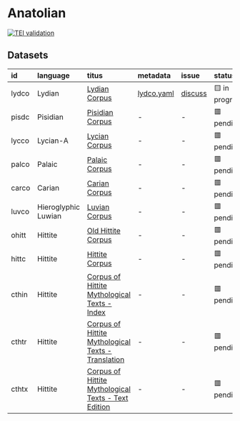 # Anatolian
[![TEI validation](https://github.com/TITUS-2-0/anatolian/actions/workflows/validate.yaml/badge.svg?branch=main)](https://github.com/TITUS-2-0/anatolian/actions/workflows/validate.yaml)
## Datasets
| id    | language            | titus                                                                                                                          | metadata                                                                         | issue                                                      | status         |
|:------|:--------------------|:-------------------------------------------------------------------------------------------------------------------------------|:---------------------------------------------------------------------------------|:-----------------------------------------------------------|:---------------|
| lydco | Lydian              | [Lydian Corpus](http://titus.uni-frankfurt.de/texte/etcs/anatol/lydian/lydco.htm)                                              | [lydco.yaml](https://github.com/TITUS-2-0/metadata/blob/main/curated/lydco.yaml) | [discuss](https://github.com/TITUS-2-0/anatolian/issues/1) | 🟨 in progress |
| pisdc | Pisidian            | [Pisidian Corpus](http://titus.uni-frankfurt.de/texte/etcs/anatol/pisidic/pisdc.htm)                                           | -                                                                                | -                                                          | 🟥 pending     |
| lycco | Lycian-A            | [Lycian Corpus](http://titus.uni-frankfurt.de/texte/etcs/anatol/lycian/lycco.htm)                                              | -                                                                                | -                                                          | 🟥 pending     |
| palco | Palaic              | [Palaic Corpus](http://titus.uni-frankfurt.de/texte/etcc/anatol/palaic/palco.htm)                                              | -                                                                                | -                                                          | 🟥 pending     |
| carco | Carian              | [Carian Corpus](http://titus.uni-frankfurt.de/texte/etcc/anatol/carian/carco.htm)                                              | -                                                                                | -                                                          | 🟥 pending     |
| luvco | Hieroglyphic Luwian | [Luvian Corpus](http://titus.uni-frankfurt.de/texte/etcc/anatol/luvian/luvco.htm)                                              | -                                                                                | -                                                          | 🟥 pending     |
| ohitt | Hittite             | [Old Hittite Corpus](http://titus.uni-frankfurt.de/texte/etcc/anatol/hittite/ohittcrp/ohitt.htm)                               | -                                                                                | -                                                          | 🟥 pending     |
| hittc | Hittite             | [Hittite Corpus](http://titus.uni-frankfurt.de/texte/etcc/anatol/hittite/hittcorp/hittc.htm)                                   | -                                                                                | -                                                          | 🟥 pending     |
| cthin | Hittite             | [Corpus of Hittite Mythological Texts - Index](http://titus.uni-frankfurt.de/texte/etcs/anatol/hittite/cthin/cthin.htm)        | -                                                                                | -                                                          | 🟥 pending     |
| cthtr | Hittite             | [Corpus of Hittite Mythological Texts - Translation](http://titus.uni-frankfurt.de/texte/etcs/anatol/hittite/cthtr/cthtr.htm)  | -                                                                                | -                                                          | 🟥 pending     |
| cthtx | Hittite             | [Corpus of Hittite Mythological Texts - Text Edition](http://titus.uni-frankfurt.de/texte/etcs/anatol/hittite/cthtx/cthtx.htm) | -                                                                                | -                                                          | 🟥 pending     |